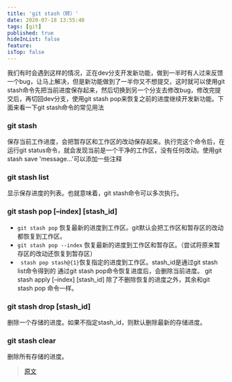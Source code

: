 ```yaml
---
title: 'git stash（转）'
date: 2020-07-18 13:55:40
tags: [git]
published: true
hideInList: false
feature: 
isTop: false
---
```

我们有时会遇到这样的情况，正在dev分支开发新功能，做到一半时有人过来反馈一个bug，让马上解决，但是新功能做到了一半你又不想提交，这时就可以使用git stash命令先把当前进度保存起来，然后切换到另一个分支去修改bug，修改完提交后，再切回dev分支，使用git stash pop来恢复之前的进度继续开发新功能。下面来看一下git stash命令的常见用法

### git stash
保存当前工作进度，会把暂存区和工作区的改动保存起来。执行完这个命令后，在运行git status命令，就会发现当前是一个干净的工作区，没有任何改动。使用git stash save 'message...'可以添加一些注释

### git stash list
显示保存进度的列表。也就意味着，git stash命令可以多次执行。

### git stash pop [–index] [stash_id]
- `git stash pop` 恢复最新的进度到工作区。git默认会把工作区和暂存区的改动都恢复到工作区。
- `git stash pop --index`
恢复最新的进度到工作区和暂存区。（尝试将原来暂存区的改动还恢复到暂存区）
- ` stash pop stash@{1}`恢复指定的进度到工作区。stash_id是通过git stash list命令得到的
通过git stash pop命令恢复进度后，会删除当前进度。
git stash apply [–index] [stash_id]
除了不删除恢复的进度之外，其余和git stash pop 命令一样。

### git stash drop [stash_id]
删除一个存储的进度。如果不指定stash_id，则默认删除最新的存储进度。

### git stash clear
删除所有存储的进度。

> [原文](https://blog.csdn.net/daguanjia11/article/details/73810577)
>
